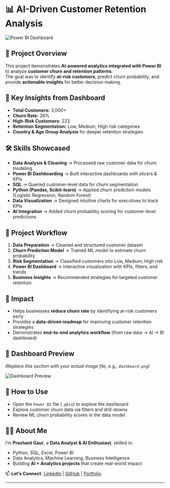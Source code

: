# 📊 AI-Driven Customer Retention Analysis  

![Power BI Dashboard](Screenshot.png)

## 🚀 Project Overview  
This project demonstrates **AI-powered analytics integrated with Power BI** to analyze **customer churn and retention patterns**.  
The goal was to identify **at-risk customers**, predict churn probability, and provide **actionable insights** for better decision-making.  

## 🔑 Key Insights from Dashboard  
- **Total Customers:** 3,000+  
- **Churn Rate:** 26%  
- **High-Risk Customers:** 223  
- **Retention Segmentation:** Low, Medium, High risk categories  
- **Country & Age Group Analysis** for deeper retention strategies  

## 🛠️ Skills Showcased  
- **Data Analysis & Cleaning** → Processed raw customer data for churn modeling  
- **Power BI Dashboarding** → Built interactive dashboards with slicers & KPIs  
- **SQL** → Queried customer-level data for churn segmentation  
- **Python (Pandas, Scikit-learn)** → Applied churn prediction models (Logistic Regression, Random Forest)  
- **Data Visualization** → Designed intuitive charts for executives to track KPIs  
- **AI Integration** → Added churn probability scoring for customer-level predictions  

## 📂 Project Workflow  
1. **Data Preparation** → Cleaned and structured customer dataset  
2. **Churn Prediction Model** → Trained ML model to estimate churn probability  
3. **Risk Segmentation** → Classified customers into Low, Medium, High risk  
4. **Power BI Dashboard** → Interactive visualization with KPIs, filters, and trends  
5. **Business Insights** → Recommended strategies for targeted customer retention  

## 🎯 Impact  
- Helps businesses **reduce churn rate** by identifying at-risk customers early  
- Provides a **data-driven roadmap** for improving customer retention strategies  
- Demonstrates **end-to-end analytics workflow** (from raw data → AI → BI dashboard)  

## 📸 Dashboard Preview  
*(Replace this section with your actual image file, e.g., `dashboard.png`)*  

![Dashboard Preview](Screenshot.png)  

## 📌 How to Use  
- Open the `Power BI` file (`.pbix`) to explore the dashboard  
- Explore customer churn data via filters and drill-downs  
- Review ML churn probability scores in the data model  

## 👨‍💻 About Me  
I’m **Prashant Gaur**, a **Data Analyst & AI Enthusiast**, skilled in:  
- Python, SQL, Excel, Power BI  
- Data Analytics, Machine Learning, Business Intelligence  
- Building **AI + Analytics projects** that create real-world impact  

📫 **Let’s Connect**: [LinkedIn](#) | [GitHub](#) | [Portfolio](#)  

---
